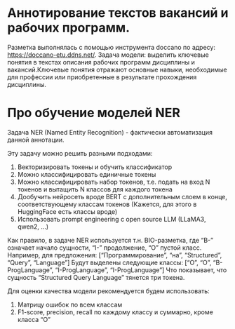 # Аннотирование текстов вакансий и рабочих программ.
Разметка выполнялась с помощью инструмента doccano по адресу: https://doccano-etu.ddns.net/.
Задача модели: выделить ключевые понятия в текстах описания рабочих программ дисциплины и вакансий.Ключевые понятия отражают основные навыки, необходимые для профессии или приобретенные в результате прохождения дисциплины.
# Про обучение моделей NER
Задача NER (Named Entity Recognition) - фактически автоматизация данной аннотации.

Эту задачу можно решить разными подходами:
1) Векторизировать токены и обучить классификатор
2) Можно классифицировать единичные токены
3) Можно классифицировать набор токенов, т.е. подать на вход N токенов и вытащить N классов для каждого токена
3) Дообучить нейросеть вроде BERT с дополнительным слоем в конце, соответствующему классам токенов (Кажется, для этого в HuggingFace есть классы вроде) 
4) Использовать prompt engineering с open source LLM (LLaMA3, qwen2, …)

Как правило, в задаче NER используется т.н. BIO-разметка, где “B-” означает начало сущности, “I-” продолжение, “O” пустой класс. Например, для предложения:
[“Программирование”, “на”, “Structured”, “Query”, “Language”]
Будут выделены следующие классы:
[“O”, “O”, “B-ProgLanguage”, “I-ProgLanguage”, “I-ProgLanguage”]
Что показывает, что сущность “Structured Query Language” тянется три токена.

Для оценки качества модели рекомендуется будем использовать:
1) Матрицу ошибок по всем классам
2) F1-score, precision, recall по каждому классу и суммарно, кроме класса “O”
